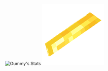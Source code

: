 ![Gummy's Stats](https://github-readme-stats.vercel.app/api?username=MR0Gummy&count_private=false&show_icons=true&include_all_commits=true&theme=transparent)
![Gold](https://github.com/MR0Gummy/MR0Gummy/blob/main/gold2.gif?raw=true)

<!---
MR0Gummy/MR0Gummy is a ✨ special ✨ repository because its `README.md` (this file) appears on your GitHub profile.
You can click the Preview link to take a look at your changes.
--->
